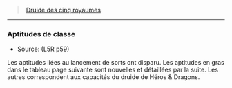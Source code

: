 ﻿> [Druide des cinq royaumes](hd_l5r_druid.md)

---

### Aptitudes de classe

- Source: (L5R p59)

Les aptitudes liées au lancement de sorts ont disparu. Les aptitudes en gras dans le tableau page suivante sont nouvelles et détaillées par la suite. Les autres correspondent aux capacités du druide de Héros & Dragons.

